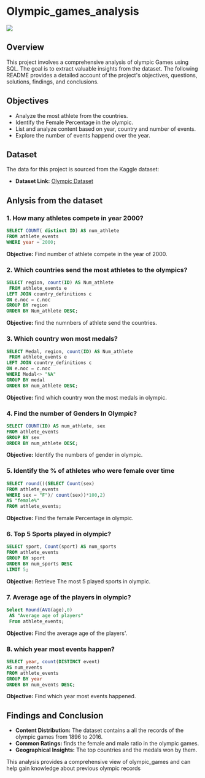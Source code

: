 # Olympic_games_analysis

![]([https://github.com/najirh/netflix_sql_project/blob/main/logo.png](https://github.com/Aniltamang07/Olympic_games_anlysis/blob/main/Olympic_games.png))

## Overview
This project involves a comprehensive analysis of olympic Games using SQL. The goal is to extract valuable insights from the dataset. The following README provides a detailed account of the project's objectives, questions, solutions, findings, and conclusions.

## Objectives

- Analyze the most athlete from the countries.
- Identify the Female Percentage in the olympic.
- List and analyze content based on year, country and number of events.
- Explore the number of events happend over the year.

## Dataset

The data for this project is sourced from the Kaggle dataset:

- **Dataset Link:** [Olympic Dataset](https://www.kaggle.com/datasets/shivamb/netflix-shows?resource=download)


##  Anlysis from the dataset

### 1. How many athletes compete in year 2000?

```sql
SELECT COUNT( distinct ID) AS num_athlete
FROM athlete_events
WHERE year = 2000;
```

**Objective:** Find number of athlete compete in the year of 2000.

### 2. Which countries send the most athletes to the olympics?

```sql
SELECT region, count(ID) AS Num_athlete
 FROM athlete_events e
LEFT JOIN country_definitions c
ON e.noc = c.noc
GROUP BY region
ORDER BY Num_athlete DESC;
```

**Objective:** find the numnbers of athlete send the countries.

### 3.  Which country won most medals?

```sql
SELECT Medal, region, count(ID) AS Num_athlete
 FROM athlete_events e
LEFT JOIN country_definitions c
ON e.noc = c.noc
WHERE Medal<> "NA"
GROUP BY medal
ORDER BY num_athlete DESC;
```

**Objective:** find which country won the most medals in olympic.

### 4. Find the number of Genders In Olympic?

```sql
SELECT COUNT(ID) AS num_athlete, sex
FROM athlete_events
GROUP BY sex
ORDER BY num_athlete DESC;

```

**Objective:** Identify the numbers of gender in olympic.

### 5. Identify the % of athletes who were female over time

```sql
SELECT round(((SELECT Count(sex)
FROM athlete_events 
WHERE sex = "F")/ count(sex))*100,2)
AS "female%" 
FROM athlete_events;
```

**Objective:** Find the female Percentage in olympic.

### 6. Top 5 Sports played in olympic?

```sql
SELECT sport, Count(sport) AS num_sports
FROM athlete_events
GROUP BY sport
ORDER BY num_sports DESC
LIMIT 5;
```

**Objective:** Retrieve The most 5 played sports in olympic.

### 7. Average age of the players in olympic?

```sql
Select Round(AVG(age),0)
 AS "Average age of players"
 From athlete_events;
```

**Objective:** Find the average age of the players'.

### 8. which year most events happen?

```sql
SELECT year, count(DISTINCT event)
AS num_events
FROM athlete_events
GROUP BY year
ORDER BY num_events DESC;
```

**Objective:** Find which year most events happened.



## Findings and Conclusion

- **Content Distribution:** The dataset contains a all the records of the olympic games from 1896 to 2016.
- **Common Ratings:** finds the female and male ratio in the olympic games.
- **Geographical Insights:** The top countries and the medals won by them.

This analysis provides a comprehensive view of olympic_games and can help gain knowledge about previous olympic records


